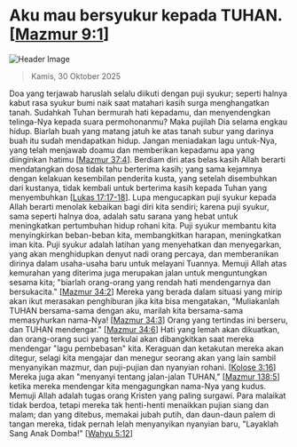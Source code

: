 
# Aku mau bersyukur kepada TUHAN. [[Mazmur 9:1](http://alkitab.sabda.org/?Mazmur%209:1)]

![Header Image](https://alkitab.app/slice/sunrise.jpg)

> Kamis, 30 Oktober 2025

Doa yang terjawab haruslah selalu diikuti dengan puji syukur; seperti halnya kabut rasa syukur bumi naik saat matahari kasih surga menghangatkan tanah. Sudahkah Tuhan bermurah hati kepadamu, dan menyendengkan telinga-Nya kepada suara permohonanmu? Maka pujilah Dia selama engkau hidup. Biarlah buah yang matang jatuh ke atas tanah subur yang darinya buah itu sudah mendapatkan hidup. Jangan meniadakan lagu untuk-Nya, yang telah menjawab doamu dan memberikan kepadamu apa yang diinginkan hatimu [[Mazmur 37:4](http://alkitab.sabda.org/?Mazmur%2037:4)]. Berdiam diri atas belas kasih Allah berarti mendatangkan dosa tidak tahu berterima kasih; yang sama kejamnya dengan kelakuan kesembilan penderita kusta, yang setelah disembuhkan dari kustanya, tidak kembali untuk berterima kasih kepada Tuhan yang menyembuhkan [[Lukas 17:17-18](http://alkitab.sabda.org/?Lukas%2017:17-18)]. Lupa mengucapkan puji syukur kepada Allah berarti menolak kebaikan bagi diri kita sendiri; karena puji syukur, sama seperti halnya doa, adalah satu sarana yang hebat untuk meningkatkan pertumbuhan hidup rohani kita. Puji syukur membantu kita menyingkirkan beban-beban kita, membangkitkan harapan, meningkatkan iman kita. Puji syukur adalah latihan yang menyehatkan dan menyegarkan, yang akan menghidupkan denyut nadi orang percaya, dan memberanikan dirinya dalam usaha-usaha baru untuk melayani Tuannya. Memuji Allah atas kemurahan yang diterima juga merupakan jalan untuk menguntungkan sesama kita; "biarlah orang-orang yang rendah hati mendengarnya dan bersukacita." [[Mazmur 34:2](http://alkitab.sabda.org/?Mazmur%2034:2)] Mereka yang berada dalam situasi yang mirip akan ikut merasakan penghiburan jika kita bisa mengatakan, "Muliakanlah TUHAN bersama-sama dengan aku, marilah kita bersama-sama memasyhurkan nama-Nya! [[Mazmur 34:3](http://alkitab.sabda.org/?Mazmur%2034:3)] Orang yang tertindas ini berseru, dan TUHAN mendengar." [[Mazmur 34:6](http://alkitab.sabda.org/?Mazmur%2034:6)] Hati yang lemah akan dikuatkan, dan orang-orang suci yang terkulai akan dibangkitkan saat mereka mendengar "lagu pembebasan" kita. Keraguan dan ketakutan mereka akan ditegur, selagi kita mengajar dan menegur seorang akan yang lain sambil menyanyikan mazmur, dan puji-pujian dan nyanyian rohani. [[Kolose 3:16](http://alkitab.sabda.org/?Kolose%203:16)] Mereka juga akan "menyanyi tentang jalan-jalan TUHAN," [[Mazmur 138:5](http://alkitab.sabda.org/?Mazmur%20138:5)] ketika mereka mendengar kita mengagungkan nama-Nya yang kudus. Memuji Allah adalah tugas orang Kristen yang paling surgawi. Para malaikat tidak berdoa, tetapi mereka tak henti-henti menaikkan pujian siang dan malam; dan yang ditebus, memakai jubah putih, dan daun-daun palem di tangan mereka, tidak pernah lelah menyanyikan nyanyian baru, "Layaklah Sang Anak Domba!" [[Wahyu 5:12](http://alkitab.sabda.org/?Wahyu%205:12)]
    